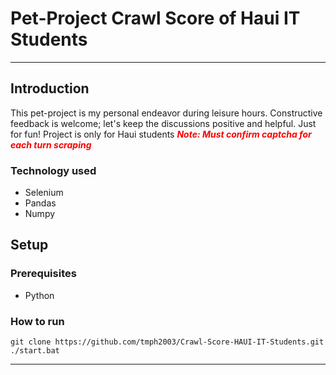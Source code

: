 # Pet-Project Crawl Score of Haui IT Students
---
## **Introduction**
This pet-project is my personal endeavor during leisure hours. Constructive feedback is welcome; let's keep the discussions positive and helpful. Just for fun!
Project is only for Haui students
<span style="color: red; font-weight: bold; font-style: italic;">Note: Must confirm captcha for each turn scraping</span>
### Technology used
- Selenium
- Pandas
- Numpy
## Setup
### Prerequisites
- Python
### How to run
    git clone https://github.com/tmph2003/Crawl-Score-HAUI-IT-Students.git
    ./start.bat
---